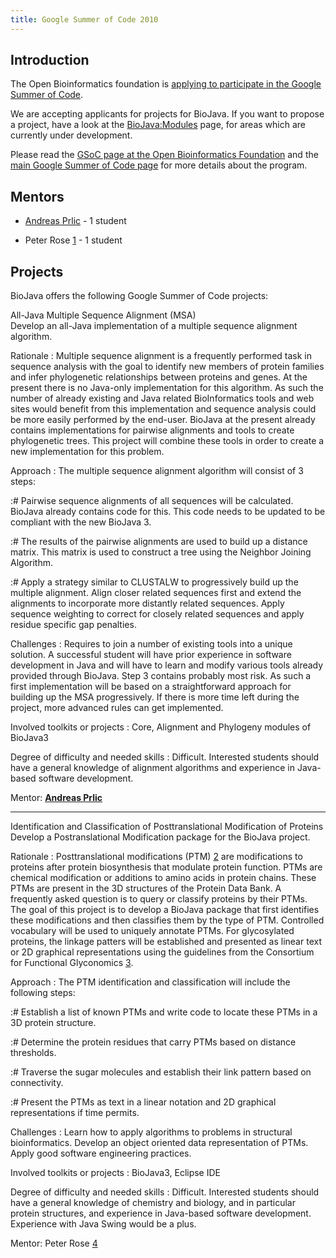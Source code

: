 ```yaml
---
title: Google Summer of Code 2010
---
```


Introduction
------------

The Open Bioinformatics foundation is [applying to participate in the
Google Summer of
Code](http://www.open-bio.org/wiki/Google_Summer_of_Code).

We are accepting applicants for projects for BioJava. If you want to
propose a project, have a look at the <BioJava:Modules> page, for areas
which are currently under development.

Please read the [GSoC page at the Open Bioinformatics
Foundation](http://www.open-bio.org/wiki/Google_Summer_of_Code) and the
[main Google Summer of Code page](http://code.google.com/soc) for more
details about the program.

Mentors
-------

-   [ Andreas Prlic](Andreas_Prlic "wikilink") - 1 student

<!-- -->

-   Peter Rose [1](http://www.linkedin.com/in/peterrose) - 1 student

Projects
--------

BioJava offers the following Google Summer of Code projects:

All-Java Multiple Sequence Alignment (MSA)  
Develop an all-Java implementation of a multiple sequence alignment
algorithm.

<!-- -->

Rationale : Multiple sequence alignment is a frequently performed task in sequence analysis with the goal to identify new members of protein families and infer phylogenetic relationships between proteins and genes. At the present there is no Java-only implementation for this algorithm. As such the number of already existing and Java related BioInformatics tools and web sites would benefit from this implementation and sequence analysis could be more easily performed by the end-user. BioJava at the present already contains implementations for pairwise alignments and tools to create phylogenetic trees. This project will combine these tools in order to create a new implementation for this problem.  

<!-- -->

Approach : The multiple sequence alignment algorithm will consist of 3 steps:  

:\# Pairwise sequence alignments of all sequences will be calculated.
BioJava already contains code for this. This code needs to be updated to
be compliant with the new BioJava 3.

:\# The results of the pairwise alignments are used to build up a
distance matrix. This matrix is used to construct a tree using the
Neighbor Joining Algorithm.

:\# Apply a strategy similar to CLUSTALW to progressively build up the
multiple alignment. Align closer related sequences first and extend the
alignments to incorporate more distantly related sequences. Apply
sequence weighting to correct for closely related sequences and apply
residue specific gap penalties.

Challenges : Requires to join a number of existing tools into a unique solution. A successful student will have prior experience in software development in Java and will have to learn and modify various tools already provided through BioJava. Step 3 contains probably most risk. As such a first implementation will be based on a straightforward approach for building up the MSA progressively. If there is more time left during the project, more advanced rules can get implemented.  

<!-- -->

Involved toolkits or projects : Core, Alignment and Phylogeny modules of BioJava3  

<!-- -->

Degree of difficulty and needed skills : Difficult. Interested students should have a general knowledge of alignment algorithms and experience in Java-based software development.  

<!-- -->

Mentor: **[ Andreas Prlic](Andreas_Prlic "wikilink")**  

------------------------------------------------------------------------

Identification and Classification of Posttranslational Modification of Proteins  
Develop a Postranslational Modification package for the BioJava project.

<!-- -->

Rationale : Posttranslational modifications (PTM) [2](http://en.wikipedia.org/wiki/Posttranslational_modification) are modifications to proteins after protein biosynthesis that modulate protein function. PTMs are chemical modification or additions to amino acids in protein chains. These PTMs are present in the 3D structures of the Protein Data Bank. A frequently asked question is to query or classify proteins by their PTMs. The goal of this project is to develop a BioJava package that first identifies these modifications and then classifies them by the type of PTM. Controlled vocabulary will be used to uniquely annotate PTMs. For glycosylated proteins, the linkage patters will be established and presented as linear text or 2D graphical representations using the guidelines from the Consortium for Functional Glyconomics [3](http://www.functionalglycomics.org/static/consortium/Nomenclature.shtml).  

<!-- -->

Approach : The PTM identification and classification will include the following steps:  

:\# Establish a list of known PTMs and write code to locate these PTMs
in a 3D protein structure.

:\# Determine the protein residues that carry PTMs based on distance
thresholds.

:\# Traverse the sugar molecules and establish their link pattern based
on connectivity.

:\# Present the PTMs as text in a linear notation and 2D graphical
representations if time permits.

Challenges : Learn how to apply algorithms to problems in structural bioinformatics. Develop an object oriented data representation of PTMs. Apply good software engineering practices.  

<!-- -->

Involved toolkits or projects : BioJava3, Eclipse IDE  

<!-- -->

Degree of difficulty and needed skills : Difficult. Interested students should have a general knowledge of chemistry and biology, and in particular protein structures, and experience in Java-based software development. Experience with Java Swing would be a plus.  

<!-- -->

Mentor: Peter Rose [4](http://www.linkedin.com/in/peterrose)  


